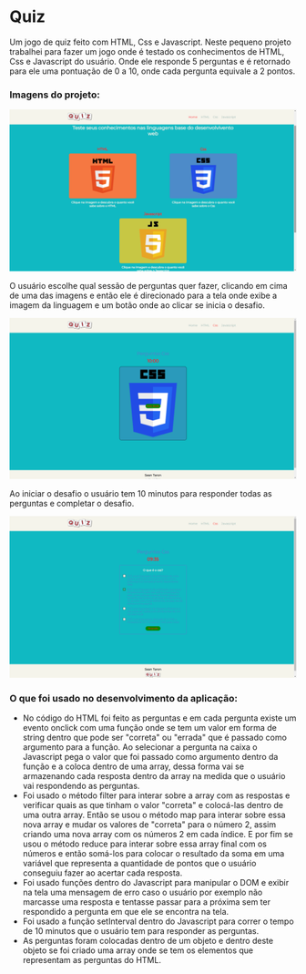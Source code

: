 # Quiz
Um jogo de quiz feito com HTML, Css e Javascript. Neste pequeno projeto trabalhei para fazer um jogo onde é testado os conhecimentos de HTML, Css e Javascript do usuário. Onde
ele responde 5 perguntas e é retornado para ele uma pontuação de 0 a 10, onde cada pergunta equivale a 2 pontos.
<h3>Imagens do projeto:</h3>
<img src="https://github.com/sian19/Quiz/blob/master/img-project/modelo1.png">
<p>O usuário escolhe qual sessão de perguntas quer fazer, clicando em cima de uma das imagens e então ele é direcionado para a tela onde exibe a imagem da linguagem e um botão onde ao clicar se inicia o desafio.</p>
<img src="https://github.com/sian19/Quiz/blob/master/img-project/modelo2.png">
<p>Ao iniciar o desafio o usuário tem 10 minutos para responder todas as perguntas e completar o desafio.</p>
<img src="https://github.com/sian19/Quiz/blob/master/img-project/modelo3.png">
</br>
<h3>O que foi usado no desenvolvimento da aplicação:</h3>
<ul>
  <li>No código do HTML foi feito as perguntas e em cada pergunta existe um evento onclick com uma função onde se tem um valor em forma de string dentro que pode ser "correta" ou "errada" que é passado como argumento para a função. Ao selecionar a pergunta na caixa o Javascript pega o valor que foi passado como argumento dentro da função e a coloca dentro de uma array, dessa forma vai se armazenando cada resposta dentro da array na medida que o usuário vai respondendo as perguntas.</li>
  <li>Foi usado o método filter para interar sobre a array com as respostas e verificar quais as que tinham o valor "correta" e colocá-las dentro de uma outra array. Então se usou o método map para interar sobre essa nova array e mudar os valores de "correta" para o número 2, assim criando uma nova array com os números 2 em cada índice. E por fim se usou o método reduce para interar sobre essa array final com os números e então somá-los para colocar o resultado da soma em uma variável que representa a quantidade de pontos que o usuário conseguiu fazer ao acertar cada resposta.</li>
  <li>Foi usado funções dentro do Javascript para manipular o DOM e exibir na tela uma mensagem de erro caso o usuário por exemplo não marcasse uma resposta e tentasse passar para a próxima sem ter respondido a pergunta em que ele se encontra na tela.</li>
  <li>Foi usado a função setInterval dentro do Javascript para correr o tempo de 10 minutos que o usuário tem para responder as perguntas.</li>
  <li>As perguntas foram colocadas dentro de um objeto e dentro deste objeto se foi criado uma array onde se tem os elementos que representam as perguntas do HTML.</li>
</ul>


